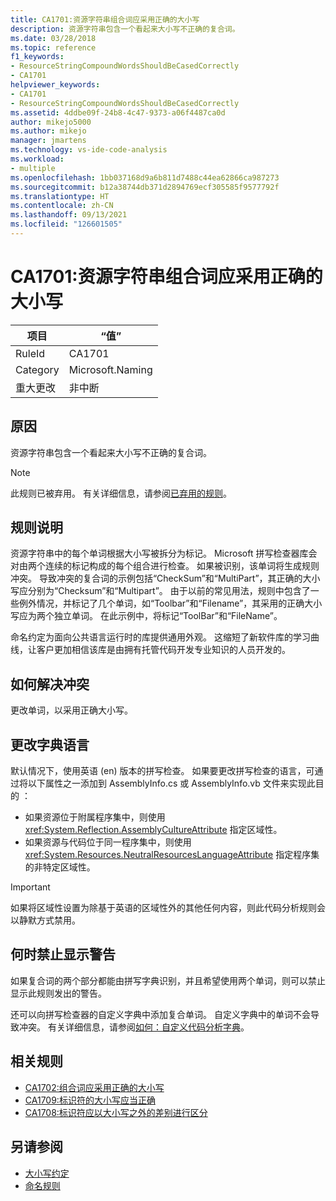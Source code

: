 ```yaml
---
title: CA1701:资源字符串组合词应采用正确的大小写
description: 资源字符串包含一个看起来大小写不正确的复合词。
ms.date: 03/28/2018
ms.topic: reference
f1_keywords:
- ResourceStringCompoundWordsShouldBeCasedCorrectly
- CA1701
helpviewer_keywords:
- CA1701
- ResourceStringCompoundWordsShouldBeCasedCorrectly
ms.assetid: 4ddbe09f-24b8-4c47-9373-a06f4487ca0d
author: mikejo5000
ms.author: mikejo
manager: jmartens
ms.technology: vs-ide-code-analysis
ms.workload:
- multiple
ms.openlocfilehash: 1bb037168d9a6b811d7488c44ea62866ca987273
ms.sourcegitcommit: b12a38744db371d2894769ecf305585f9577792f
ms.translationtype: HT
ms.contentlocale: zh-CN
ms.lasthandoff: 09/13/2021
ms.locfileid: "126601505"
---
```

# <a name="ca1701-resource-string-compound-words-should-be-cased-correctly"></a>CA1701:资源字符串组合词应采用正确的大小写

|项目|“值”|
|-|-|
|RuleId|CA1701|
|Category|Microsoft.Naming|
|重大更改|非中断|

## <a name="cause"></a>原因
资源字符串包含一个看起来大小写不正确的复合词。

> [!NOTE]
> 此规则已被弃用。 有关详细信息，请参阅[已弃用的规则](fxcop-unported-deprecated-rules.md)。

## <a name="rule-description"></a>规则说明

资源字符串中的每个单词根据大小写被拆分为标记。 Microsoft 拼写检查器库会对由两个连续的标记构成的每个组合进行检查。 如果被识别，该单词将生成规则冲突。 导致冲突的复合词的示例包括“CheckSum”和“MultiPart”，其正确的大小写应分别为“Checksum”和“Multipart”。 由于以前的常见用法，规则中包含了一些例外情况，并标记了几个单词，如“Toolbar”和“Filename”，其采用的正确大小写应为两个独立单词。 在此示例中，将标记“ToolBar”和“FileName”。

命名约定为面向公共语言运行时的库提供通用外观。 这缩短了新软件库的学习曲线，让客户更加相信该库是由拥有托管代码开发专业知识的人员开发的。

## <a name="how-to-fix-violations"></a>如何解决冲突

更改单词，以采用正确大小写。

## <a name="change-the-dictionary-language"></a>更改字典语言

默认情况下，使用英语 (en) 版本的拼写检查。 如果要更改拼写检查的语言，可通过将以下属性之一添加到 AssemblyInfo.cs 或 AssemblyInfo.vb 文件来实现此目的 ：

- 如果资源位于附属程序集中，则使用 <xref:System.Reflection.AssemblyCultureAttribute> 指定区域性。
- 如果资源与代码位于同一程序集中，则使用 <xref:System.Resources.NeutralResourcesLanguageAttribute> 指定程序集的非特定区域性。

> [!IMPORTANT]
> 如果将区域性设置为除基于英语的区域性外的其他任何内容，则此代码分析规则会以静默方式禁用。

## <a name="when-to-suppress-warnings"></a>何时禁止显示警告

如果复合词的两个部分都能由拼写字典识别，并且希望使用两个单词，则可以禁止显示此规则发出的警告。

还可以向拼写检查器的自定义字典中添加复合单词。 自定义字典中的单词不会导致冲突。 有关详细信息，请参阅[如何：自定义代码分析字典](../code-quality/how-to-customize-the-code-analysis-dictionary.md)。

## <a name="related-rules"></a>相关规则

- [CA1702:组合词应采用正确的大小写](../code-quality/ca1702.md)
- [CA1709:标识符的大小写应当正确](../code-quality/ca1709.md)
- [CA1708:标识符应以大小写之外的差别进行区分](/dotnet/fundamentals/code-analysis/quality-rules/ca1708)

## <a name="see-also"></a>另请参阅

- [大小写约定](/dotnet/standard/design-guidelines/capitalization-conventions)
- [命名规则](/dotnet/standard/design-guidelines/naming-guidelines)
